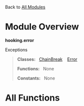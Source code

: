Back to [All Modules](https://github.com/pyrustic/hooking/blob/master/docs/modules/README.md#readme)

# Module Overview

**hooking.error**
 
Exceptions

> **Classes:** &nbsp; [ChainBreak](https://github.com/pyrustic/hooking/blob/master/docs/modules/content/hooking.error/content/classes/ChainBreak.md#class-chainbreak) &nbsp;&nbsp; [Error](https://github.com/pyrustic/hooking/blob/master/docs/modules/content/hooking.error/content/classes/Error.md#class-error)
>
> **Functions:** &nbsp; None
>
> **Constants:** &nbsp; None

# All Functions



